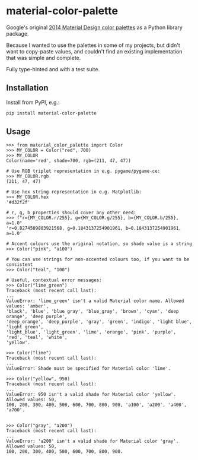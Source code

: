 # material-color-palette

Google's original [2014 Material Design color palettes](https://m2.material.io/design/color/the-color-system.html#tools-for-picking-colors)
as a Python library package.

Because I wanted to use the palettes in some of my projects, but didn't want to
copy-paste values, and couldn't find an existing implementation that was simple
and complete.

Fully type-hinted and with a test suite.

## Installation

Install from PyPI, e.g.:

```sh
pip install material-color-palette
```

## Usage

```pycon
>>> from material_color_palette import Color
>>> MY_COLOR = Color("red", 700)
>>> MY_COLOR
Color(name='red', shade=700, rgb=(211, 47, 47))

# Use RGB triplet representation in e.g. pygame/pygame-ce:
>>> MY_COLOR.rgb
(211, 47, 47)

# Use hex string representation in e.g. Matplotlib:
>>> MY_COLOR.hex
'#d32f2f'

# r, g, b properties should cover any other need:
>>> f"r={MY_COLOR.r/255}, g={MY_COLOR.g/255}, b={MY_COLOR.b/255}, a=1.0"
'r=0.8274509803921568, g=0.1843137254901961, b=0.1843137254901961, a=1.0'

# Accent colours use the original notation, so shade value is a string  
>>> Color("pink", "a100")

# You can use strings for non-accented colours too, if you want to be consistent
>>> Color("teal", "100")

# Useful, contextual error messages:
>>> Color("lime_green") 
Traceback (most recent call last):
...
ValueError: 'lime_green' isn't a valid Material color name. Allowed values: 'amber',
'black', 'blue', 'blue gray', 'blue_gray', 'brown', 'cyan', 'deep orange', 'deep purple',
'deep_orange', 'deep_purple', 'gray', 'green', 'indigo', 'light blue', 'light green',
'light_blue', 'light_green', 'lime', 'orange', 'pink', 'purple', 'red', 'teal', 'white',
'yellow'.

>>> Color("lime")
Traceback (most recent call last):
...
ValueError: Shade must be specified for Material color 'lime'.

>>> Color("yellow", 950)
Traceback (most recent call last):
...
ValueError: 950 isn't a valid shade for Material color 'yellow'. Allowed values: 50,
100, 200, 300, 400, 500, 600, 700, 800, 900, 'a100', 'a200', 'a400', 'a700'.


>>> Color("gray", "a200")
Traceback (most recent call last):
...
ValueError: 'a200' isn't a valid shade for Material color 'gray'. Allowed values: 50,
100, 200, 300, 400, 500, 600, 700, 800, 900.
```
